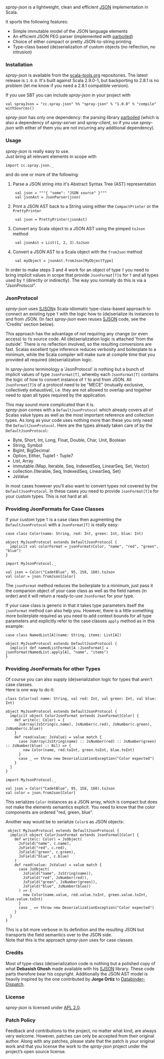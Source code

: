 _spray-json_ is a lightweight, clean and efficient [JSON] implementation in Scala.

It sports the following features:
  
* Simple immutable model of the JSON language elements
* An efficient JSON PEG parser (implemented with [parboiled])
* Choice of either compact or pretty JSON-to-string printing
* Type-class based (de)serialization of custom objects (no reflection, no intrusion)


### Installation

_spray-json_ is available from the [scala-tools.org] repositories.
The latest release is `1.0.0`.
It's built against Scala 2.9.0-1, but backporting to 2.8.1 is no problem (let me know if you need a 2.8.1 compatible version).

If you use SBT you can include _spray-json_ in your project with

    val sprayJson = "cc.spray.json" %% "spray-json" % "1.0.0" % "compile" withSources()

_spray-json_ has only one dependency: the parsing library [parboiled]
(which is also a dependency of _spray-server_ and _spray-client_, so if you use _spray-json_ with either of them you are not incurring any additional dependency).


### Usage

_spray-json_ is really easy to use.  
Just bring all relevant elements in scope with 

    import cc.spray.json._

and do one or more of the following:

1. Parse a JSON string into it's Abstract Syntax Tree (AST) representation

        val json = """{ "some": "JSON source" }""" 
        val jsonAst = JsonParser(json)
    
2. Print a JSON AST back to a String using either the `CompactPrinter` or the `PrettyPrinter`

        val json = PrettyPrinter(jsonAst)
        
3. Convert any Scala object to a JSON AST using the pimped `toJson` method 
        
        val jsonAst = List(1, 2, 3).toJson 

4. Convert a JSON AST to a Scala object with the `fromJson` method

        val myObject = jsonAst.fromJson[MyObjectType]

        
In order to make steps 3 and 4 work for an object of type `T` you need to bring implicit values in scope that
provide `JsonFormat[T]`s for `T` and all types used by `T` (directly or indirectly).
The way you normally do this is via a "JsonProtocol".


### JsonProtocol

_spray-json_ uses [SJSON]s Scala-idiomatic type-class-based approach to connect an existing type `T` with the logic how to (de)serialize its instances to and from JSON. (In fact _spray-json_ even reuses [SJSON] code, see the 'Credits' section below).

This approach has the advantage of not requiring any change (or even access) to `T`s source code. All (de)serialization
logic is attached 'from the outside'. There is no reflection involved, so the resulting conversions are fast. Scalas excellent type inference reduces verbosity and boilerplate to a minimum, while the Scala compiler will make sure at compile time that you provided all required (de)serialization logic. 
   
In _spray-jsons_ terminology a 'JsonProtocol' is nothing but a bunch of implicit values of type `JsonFormat[T]`, whereby each `JsonFormat[T]` contains the logic of how to convert instance of `T` to and from JSON. All `JsonFormat[T]`s of a protocol need to be "MECE" (mutually exclusive, collectively exhaustive), i.e. they are not allowed to overlap and together need to span all types required by the application.
   
This may sound more complicated than it is.  
_spray-json_ comes with a `DefaultJsonProtocol` which already covers all of Scalas value types as well as the most important reference and collection types. As long as your code uses nothing more than these you only need the `DefaultJsonProtocol`.
Here are the types already taken care of by the `DefaultJsonProtocol`: 
  
* Byte, Short, Int, Long, Float, Double, Char, Unit, Boolean
* String, Symbol
* BigInt, BigDecimal
* Option, Either, Tuple1 - Tuple7
* List, Array
* immutable.{Map, Iterable, Seq, IndexedSeq, LinearSeq, Set, Vector}
* collection.{Iterable, Seq, IndexedSeq, LinearSeq, Set}
* JsValue

In most cases however you'll also want to convert types not covered by the `DefaultJsonProtocol`. In these cases you need to provide `JsonFormat[T]`s for your custom types. This is not hard at all.
 

### Providing JsonFormats for Case Classes

If your custom type `T` is a case class then augmenting the `DefaultJsonProtocol` with a `JsonFormat[T]` is really easy:

    case class Color(name: String, red: Int, green: Int, blue: Int)

    object MyJsonProtocol extends DefaultJsonProtocol {
      implicit val colorFormat = jsonFormat(Color, "name", "red", "green", "blue")     
    }
    
    import MyJsonProtocol._
    
    val json = Color("CadetBlue", 95, 158, 160).toJson
    val color = json.fromJson[Color] 
    
The `jsonFormat` method reduces the boilerplate to a minimum, just pass it the companion object of your case class as
well as the field names (in order) and it will return a ready-to-use `JsonFormat` for your type.

If your case class is generic in that it takes type parameters itself the `jsonFormat` method can also help you.
However, there is a little something more boilerplate required as you need to add context bounds for all type parameters
and explicitly refer to the case classes `apply` method as in this example:

    case class NamedList[A](name: String, items: List[A])

    object MyJsonProtocol extends DefaultJsonProtocol {
      implicit def namedListFormat[A :JsonFormat] = jsonFormat(NamedList.apply[A], "name", "items")
    }


### Providing JsonFormats for other Types

Of course you can also supply (de)serialization logic for types that aren't case classes.  
Here is one way to do it:

    class Color(val name: String, val red: Int, val green: Int, val blue: Int)
    
    object MyJsonProtocol extends DefaultJsonProtocol {
      implicit object ColorJsonFormat extends JsonFormat[Color] {
        def write(c: Color) = {
          JsArray(JsString(c.name), JsNumber(c.red), JsNumber(c.green), JsNumber(c.blue))
        }
        def read(value: JsValue) = value match {
          case JsArray(JsString(name) :: JsNumber(red) :: JsNumber(green) :: JsNumber(blue) :: Nil) => {
            new Color(name, red.toInt, green.toInt, blue.toInt)
          }
          case _ => throw new DeserializationException("Color expected")
        }
      }
    }
    
    import MyJsonProtocol._
    
    val json = Color("CadetBlue", 95, 158, 160).toJson
    val color = json.fromJson[Color]    

This serializes `Color` instances as a JSON array, which is compact but does not make the elements semantics explicit.
You need to know that the color components are ordered "red, green, blue".

Another way would be to serialize `Color`s as JSON objects:

     object MyJsonProtocol extends DefaultJsonProtocol {
      implicit object ColorJsonFormat extends JsonFormat[Color] {
        def write(c: Color) = JsObject(
          JsField("name", c.name),
          JsField("red", c.red),
          JsField("green", c.green),
          JsField("blue", c.blue)
        )
        def read(value: JsValue) = value match {
          case JsObject(
            JsField("name", JsString(name)),
            JsField("red", JsNumber(red)),
            JsField("green", JsNumber(green)),
            JsField("blue", JsNumber(blue))
          ) => {
            new Color(name.value, red.value.toInt, green.value.toInt, blue.value.toInt)
          }
          case _ => throw new DeserializationException("Color expected")
        }
      }
    }

This is a bit more verbose in its definition and the resulting JSON but transports the field semantics over to the JSON side.  
Note that this is the approach _spray-json_ uses for case classes.


### Credits

Most of type-class (de)serialization code is nothing but a polished copy of what **Debasish Ghosh** made available
with his [SJSON] library. These code parts therefore bear his copyright.
Additionally the JSON AST model is heavily inspired by the one contributed by **Jorge Ortiz** to [Databinder-Dispatch].

  
### License

_spray-json_ is licensed under [APL 2.0].


### Patch Policy

Feedback and contributions to the project, no matter what kind, are always very welcome.
However, patches can only be accepted from their original author.
Along with any patches, please state that the patch is your original work and that you license the work to the
_spray-json_ project under the project’s open source license.
  

  [JSON]: http://json.org
  [parboiled]: http://parboiled.org
  [scala-tools.org]: http://scala-tools.org
  [SJSON]: https://github.com/debasishg/sjson
  [Databinder-Dispatch]: https://github.com/n8han/Databinder-Dispatch
  [APL 2.0]: http://www.apache.org/licenses/LICENSE-2.0
